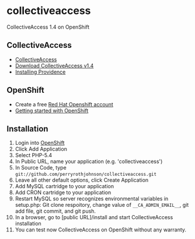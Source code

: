 # collectiveaccess
CollectiveAccess 1.4 on OpenShift

## CollectiveAccess
* [CollectiveAccess](http://www.collectiveaccess.org)
* [Download CollectiveAccess v1.4](https://github.com/collectiveaccess/providence/tree/release-1.4)
* [Installing Providence](http://docs.collectiveaccess.org/wiki/Installing_Providence)

## OpenShift
* Create a free [Red Hat Openshift account](https://openshift.redhat.com)
* [Getting started with OpenShift](https://openshift.redhat.com/app/getting_started)

## Installation
1. Login into [OpenShift](https://openshift.redhat.com)
2. Click Add Application
3. Select PHP-5.4
4. In Public URL, name your application (e.g. 'collectiveaccess')
5. In Source Code, type `git://github.com/perryrothjohnson/collectiveaccess.git`
6. Leave all other default options, click Create Application
7. Add MySQL cartridge to your application
8. Add CRON cartridge to your application
9. Restart MySQL so server recognizes environmental variables in setup.php: Git clone respoitory, change value of `__CA_ADMIN_EMAIL__`, git add file, git commit, and git push.
10. In a browser, go to [public URL]/install and start CollectiveAccess installation
11. You can test now CollectiveAccess on OpenShift without any warranty. 
